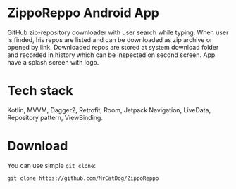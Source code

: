 # ZippoReppo Android App
GitHub zip-repository downloader with user search while typing. 
When user is finded, his repos are listed and can be downloaded as zip archive or opened by link.
Downloaded repos are stored at system download folder and recorded in history which can be inspected on second screen.
App have a splash screen with logo.

# Tech stack
Kotlin, MVVM, Dagger2, Retrofit, Room, Jetpack Navigation, LiveData, Repository pattern, ViewBinding.

# Download
You can use simple `git clone`:
```
git clone https://github.com/MrCatDog/ZippoReppo
```
